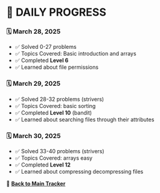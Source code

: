 # 📘 DAILY PROGRESS 

### 🗓️ March 28, 2025  
- ✅ Solved 0-27 problems
- ✅ Topics Covered: Basic introduction and arrays
- ✅ Completed **Level 6**  
- ✅ Learned about file permissions

### 🗓️ March 29, 2025  
- ✅ Solved 28-32 problems (strivers)
- ✅ Topics Covered: basic sorting
- ✅ Completed **Level 10**  (bandit)
- ✅ Learned about searching files through their attributes

### 🗓️ March 30, 2025  
- ✅ Solved 33-40 problems (strivers)
- ✅ Topics Covered: arrays easy
- ✅ Completed **Level 12**  
- ✅ Learned about compressing decompressing files



🔄 **[Back to Main Tracker](README.md)**
